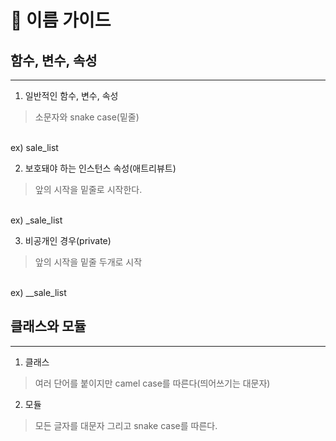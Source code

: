 # 📖 이름 가이드

## 함수, 변수, 속성
--------------------------------------------------------
1. 일반적인 함수, 변수, 속성
>소문자와 snake case(밑줄)
<br>
ex) sale_list

2. 보호돼야 하는 인스턴스 속성(애트리뷰트)
> 앞의 시작을 밑줄로 시작한다.
<br>
ex) _sale_list

3. 비공개인 경우(private)
> 앞의 시작을 밑줄 두개로 시작
<br>
ex) __sale_list


## 클래스와 모듈
--------------------------------------------------------
1. 클래스
> 여러 단어를 붙이지만 camel case를 따른다(띄어쓰기는 대문자)
2. 모듈
> 모든 글자를 대문자 그리고 snake case를 따른다.
